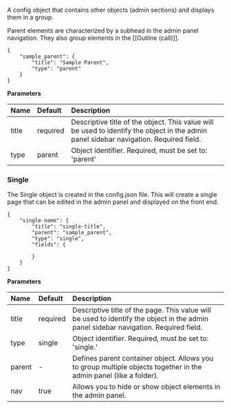 A config object that contains other objects (admin sections) and displays them in a group.

Parent elements are characterized by a subhead in the admin panel navigation. They also group elements in the [[Outline (call)]].

	{
	    "sample_parent": {
	        "title": "Sample Parent",
	        "type": "parent"
	    }
	}

**Parameters**

| Name | Default | Description |
| :------------- | :------------- | :------------- |
| title | required | Descriptive title of the object. This value will be used to identify the object in the admin panel sidebar navigation. Required field. |
| type | parent | Object identifier. Required, must be set to: 'parent' |

### Single
The Single object is created in the config.json file. This will create a single page that can be edited in the admin panel and displayed on the front end.

	{
	    "single-name": {
			"title": "single-title",
			"parent": "sample_parent",
			"type": "single",
			"fields": {
				
			}
		}
	}

**Parameters**

| Name | Default | Description |
| :------------- | :------------- | :------------- |
| title | required | Descriptive title of the page. This value will be used to identify the object in the admin panel sidebar navigation. Required field. |
| type | single | Object identifier. Required, must be set to: 'single.' |
| parent | - | Defines parent container object. Allows you to group multiple objects together in the admin panel (like a folder). |
| nav | true | Allows you to hide or show object elements in the admin panel. |

